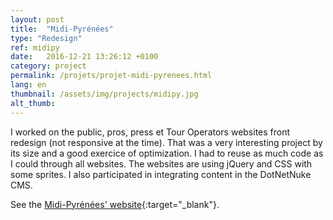 ```yaml
---
layout: post
title:  "Midi-Pyrénées"
type: "Redesign"
ref: midipy
date:   2016-12-21 13:26:12 +0100
category: project
permalink: /projets/projet-midi-pyrenees.html
lang: en
thumbnail: /assets/img/projects/midipy.jpg
alt_thumb: 
---
```


I worked on the public, pros, press et Tour Operators websites front redesign (not responsive at the time). 
That was a very interesting project by its size and a good exercice of optimization. I had to reuse as much code as I could through all websites.
The websites are using jQuery and CSS with some sprites. I also participated in integrating content in the DotNetNuke CMS.

See the [Midi-Pyrénées' website](http://www.tourism-occitania.co.uk/ "Midi-Pyrénées (new window)"){:target="_blank"}.

<img src="{{ site.baseurl }}/assets/img/projects/midipy_large.jpg" alt="" 
             srcset="{{ site.baseurl }}/assets/img/projects/midipy_medium.jpg 670w,
          {{ site.baseurl }}/assets/img/projects/midipy_large.jpg 1024w"
          sizes="(min-width:671px) 1024px"/> 